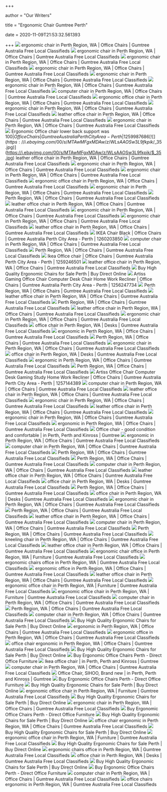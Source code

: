 +++
        
author = "Our Writers"
        
title = "Ergonomic Chair Gumtree Perth"
        
date = 2020-11-09T21:53:32.561393
        
+++
[ ![](https://i.ebayimg.com/00/s/MzIwWDI0MA==/z/MFoAAOSw3ZRfdIVL/$_35.jpg)](https://i.ebayimg.com/00/s/MzIwWDI0MA==/z/MFoAAOSw3ZRfdIVL/$_35.jpg) ergonomic chair in Perth Region, WA | Office Chairs | Gumtree Australia  Free Local Classifieds
[ ![](https://i.ebayimg.com/00/s/MTYwMFgxMjAw/z/tnsAAOSw7NlfcLPU/$_35.jpg)](https://i.ebayimg.com/00/s/MTYwMFgxMjAw/z/tnsAAOSw7NlfcLPU/$_35.jpg) ergonomic chair in Perth Region, WA | Office Chairs | Gumtree Australia  Free Local Classifieds
[ ![](https://i.ebayimg.com/00/s/MTYwMFgxMjAw/z/Dr0AAOSw5XVflTYn/$_35.jpg)](https://i.ebayimg.com/00/s/MTYwMFgxMjAw/z/Dr0AAOSw5XVflTYn/$_35.jpg) ergonomic chair in Perth Region, WA | Office Chairs | Gumtree Australia  Free Local Classifieds
[ ![](https://i.ebayimg.com/images/g/WJ4AAOSwXwJfgmcy/s-l400.webp)](https://i.ebayimg.com/images/g/WJ4AAOSwXwJfgmcy/s-l400.webp) ergonomic chair in Perth Region, WA | Office Chairs | Gumtree Australia  Free Local Classifieds
[ ![](https://i.ebayimg.com/00/s/MTYwMFgxNjAw/z/E8EAAOSwQrpfk6K6/$_35.jpg)](https://i.ebayimg.com/00/s/MTYwMFgxNjAw/z/E8EAAOSwQrpfk6K6/$_35.jpg) ergonomic chair in Perth Region, WA | Office Chairs | Gumtree Australia  Free Local Classifieds
[ ![](https://i.ebayimg.com/images/g/nRIAAOSwWeZfZbSG/s-l400.webp)](https://i.ebayimg.com/images/g/nRIAAOSwWeZfZbSG/s-l400.webp) ergonomic chair in Perth Region, WA | Office Chairs | Gumtree Australia  Free Local Classifieds
[ ![](https://i.ebayimg.com/00/s/MTAwMFgxMDAw/z/PZsAAOSwq39fjm7k/$_35.jpg)](https://i.ebayimg.com/00/s/MTAwMFgxMDAw/z/PZsAAOSwq39fjm7k/$_35.jpg) computer chair in Perth Region, WA | Office Chairs | Gumtree Australia Free  Local Classifieds
[ ![](https://i.ebayimg.com/00/s/MTYwMFgxMjAw/z/3FIAAOSwSiFfTQcf/$_35.jpg)](https://i.ebayimg.com/00/s/MTYwMFgxMjAw/z/3FIAAOSwSiFfTQcf/$_35.jpg) ergonomic office chair in Perth Region, WA | Office Chairs | Gumtree  Australia Free Local Classifieds
[ ![](https://i.ebayimg.com/images/g/NNUAAOSwNM1fnhpX/s-l400.webp)](https://i.ebayimg.com/images/g/NNUAAOSwNM1fnhpX/s-l400.webp) ergonomic chair in Perth Region, WA | Office Chairs | Gumtree Australia  Free Local Classifieds
[ ![](https://i.ebayimg.com/00/s/MTAwMFgxMDAw/z/K28AAOSwsGlfj~Xo/$_35.jpg)](https://i.ebayimg.com/00/s/MTAwMFgxMDAw/z/K28AAOSwsGlfj~Xo/$_35.jpg) leather office chair in Perth Region, WA | Office Chairs | Gumtree  Australia Free Local Classifieds
[ ![](https://i.ebayimg.com/00/s/MTYwMFgxMjAw/z/kB4AAOSwUyZfg82F/$_35.jpg)](https://i.ebayimg.com/00/s/MTYwMFgxMjAw/z/kB4AAOSwUyZfg82F/$_35.jpg) ergonomic chair in Perth Region, WA | Office Chairs | Gumtree Australia  Free Local Classifieds
[ ![](https://i.ebayimg.com/images/g/mlcAAOSwF2tflrlS/s-l400.webp)](https://i.ebayimg.com/images/g/mlcAAOSwF2tflrlS/s-l400.webp) Ergonomic Office chair lower back support was $100 | Office Chairs | Gumtree  Australia Perth City Area - Perth | 1259987686
[ ![](https://i.ebayimg.com/00/s/MTAwMFgxMDAw/z/WLsAAOSw3L9fkpik/$_35.jpg)](https://i.ebayimg.com/00/s/MTAwMFgxMDAw/z/WLsAAOSw3L9fkpik/$_35.jpg) leather office chair in Perth Region, WA | Office Chairs | Gumtree  Australia Free Local Classifieds
[ ![](https://i.ebayimg.com/images/g/FE8AAOSw7ixfOMcq/s-l400.webp)](https://i.ebayimg.com/images/g/FE8AAOSw7ixfOMcq/s-l400.webp) ergonomic chair in Perth Region, WA | Office Chairs | Gumtree Australia  Free Local Classifieds
[ ![](https://i.ebayimg.com/images/g/YFwAAOSwTspfUjkL/s-l400.webp)](https://i.ebayimg.com/images/g/YFwAAOSwTspfUjkL/s-l400.webp) ergonomic chair in Perth Region, WA | Office Chairs | Gumtree Australia  Free Local Classifieds
[ ![](https://i.ebayimg.com/images/g/YbYAAOSwcJhfp53q/s-l400.webp)](https://i.ebayimg.com/images/g/YbYAAOSwcJhfp53q/s-l400.webp) ergonomic office chair in Perth Region, WA | Office Chairs | Gumtree  Australia Free Local Classifieds
[ ![](https://i.ebayimg.com/images/g/dAIAAOSwecZfn7H6/s-l400.webp)](https://i.ebayimg.com/images/g/dAIAAOSwecZfn7H6/s-l400.webp) ergonomic chair in Perth Region, WA | Office Chairs | Gumtree Australia  Free Local Classifieds
[ ![](https://i.ebayimg.com/images/g/r4YAAOSwa6Jfp-CN/s-l400.webp)](https://i.ebayimg.com/images/g/r4YAAOSwa6Jfp-CN/s-l400.webp) Perth Region, WA | Office Chairs | Gumtree Australia Free Local Classifieds
[ ![](https://i.ebayimg.com/images/g/GewAAOSwL5xfo2iS/s-l400.webp)](https://i.ebayimg.com/images/g/GewAAOSwL5xfo2iS/s-l400.webp) leather office chair in Perth Region, WA | Office Chairs | Gumtree  Australia Free Local Classifieds
[ ![](https://i.ebayimg.com/images/g/SeQAAOSwlXJfmQTp/s-l400.webp)](https://i.ebayimg.com/images/g/SeQAAOSwlXJfmQTp/s-l400.webp) ergonomic chair in Perth Region, WA | Office Chairs | Gumtree Australia  Free Local Classifieds
[ ![](https://i.ebayimg.com/00/s/Mjk0WDM5NA==/z/S5cAAOSwh1tfkl67/$_35.jpg)](https://i.ebayimg.com/00/s/Mjk0WDM5NA==/z/S5cAAOSwh1tfkl67/$_35.jpg) ergonomic chair in Perth Region, WA | Office Chairs | Gumtree Australia  Free Local Classifieds
[ ![](https://i.ebayimg.com/images/g/QPkAAOSwC~VfoP-n/s-l400.webp)](https://i.ebayimg.com/images/g/QPkAAOSwC~VfoP-n/s-l400.webp) leather office chair in Perth Region, WA | Office Chairs | Gumtree  Australia Free Local Classifieds
[ ![](https://i.ebayimg.com/images/g/s8IAAOSw629fmxXK/s-l400.webp)](https://i.ebayimg.com/images/g/s8IAAOSw629fmxXK/s-l400.webp) IKEA Chair Black | Office Chairs | Gumtree Australia Perth City Area - Perth  | 1260203850
[ ![](https://i.ebayimg.com/00/s/MTAwMFgxMDAw/z/iWIAAOSw-ktfn5S3/$_35.jpg)](https://i.ebayimg.com/00/s/MTAwMFgxMDAw/z/iWIAAOSw-ktfn5S3/$_35.jpg) computer chair in Perth Region, WA | Office Chairs | Gumtree Australia Free  Local Classifieds
[ ![](https://i.ebayimg.com/images/g/gm0AAOSwdmJfqAXs/s-l400.webp)](https://i.ebayimg.com/images/g/gm0AAOSwdmJfqAXs/s-l400.webp) Perth Region, WA | Office Chairs | Gumtree Australia Free Local Classifieds
[ ![](https://i.ebayimg.com/images/g/ZlIAAOSw6rxfijZ9/s-l800.webp)](https://i.ebayimg.com/images/g/ZlIAAOSw6rxfijZ9/s-l800.webp) Ikea Office chair | Office Chairs | Gumtree Australia Perth City Area -  Perth | 1259246501
[ ![](https://i.ebayimg.com/00/s/MTAwMFgxMDAw/z/U-cAAOSwhstfjrDB/$_35.jpg)](https://i.ebayimg.com/00/s/MTAwMFgxMDAw/z/U-cAAOSwhstfjrDB/$_35.jpg) leather office chair in Perth Region, WA | Office Chairs | Gumtree  Australia Free Local Classifieds
[ ![](https://buydirectonline.com.au/image/cache/catalog/1Supplier/OFD-W/19801/P350-450x450.png)](https://buydirectonline.com.au/image/cache/catalog/1Supplier/OFD-W/19801/P350-450x450.png) Buy High Quality Ergonomic Chairs for Sale Perth | Buy Direct Online
[ ![](https://i.ebayimg.com/images/g/opIAAOSwXYJfU3FI/s-l800.webp)](https://i.ebayimg.com/images/g/opIAAOSwXYJfU3FI/s-l800.webp) Artiss Gaming Office Chair Computer Desk Chair Home Work Recliner | Office  Chairs | Gumtree Australia Perth City Area - Perth | 1256247734
[ ![](https://i.ebayimg.com/images/g/1zcAAOSwOopfp8Ez/s-l400.webp)](https://i.ebayimg.com/images/g/1zcAAOSwOopfp8Ez/s-l400.webp) Perth Region, WA | Office Chairs | Gumtree Australia Free Local Classifieds
[ ![](https://i.ebayimg.com/images/g/KsQAAOSwIUBfonhs/s-l400.webp)](https://i.ebayimg.com/images/g/KsQAAOSwIUBfonhs/s-l400.webp) leather office chair in Perth Region, WA | Office Chairs | Gumtree  Australia Free Local Classifieds
[ ![](https://i.ebayimg.com/images/g/QucAAOSwQ5tfp~xc/s-l400.webp)](https://i.ebayimg.com/images/g/QucAAOSwQ5tfp~xc/s-l400.webp) Perth Region, WA | Office Chairs | Gumtree Australia Free Local Classifieds
[ ![](https://i.ebayimg.com/00/s/MTAwMFgxMDAw/z/GtUAAOSwHbpfmlD8/$_35.jpg)](https://i.ebayimg.com/00/s/MTAwMFgxMDAw/z/GtUAAOSwHbpfmlD8/$_35.jpg) leather office chair in Perth Region, WA | Office Chairs | Gumtree  Australia Free Local Classifieds
[ ![](https://i.ebayimg.com/images/g/sKUAAOSwS15fmiGh/s-l400.webp)](https://i.ebayimg.com/images/g/sKUAAOSwS15fmiGh/s-l400.webp) ergonomic chair in Perth Region, WA | Office Chairs | Gumtree Australia  Free Local Classifieds
[ ![](https://i.ebayimg.com/00/s/MTYwMFgxMjAw/z/AB0AAOSwyN5fh6gI/$_35.jpg)](https://i.ebayimg.com/00/s/MTYwMFgxMjAw/z/AB0AAOSwyN5fh6gI/$_35.jpg) office chair in Perth Region, WA | Desks | Gumtree Australia Free Local  Classifieds
[ ![](https://i.ebayimg.com/00/s/MTYwMFgxMjAw/z/o3gAAOSwEONfKlEq/$_35.jpg)](https://i.ebayimg.com/00/s/MTYwMFgxMjAw/z/o3gAAOSwEONfKlEq/$_35.jpg) ergonomic in Perth Region, WA | Office Chairs | Gumtree Australia Free  Local Classifieds
[ ![](https://i.ebayimg.com/images/g/45IAAOSw2PVfp-Wx/s-l400.webp)](https://i.ebayimg.com/images/g/45IAAOSw2PVfp-Wx/s-l400.webp) Perth Region, WA | Office Chairs | Gumtree Australia Free Local Classifieds
[ ![](https://i.ebayimg.com/images/g/HgwAAOSw3tNfj82x/s-l400.webp)](https://i.ebayimg.com/images/g/HgwAAOSw3tNfj82x/s-l400.webp) ergonomic chair in Perth Region, WA | Office Chairs | Gumtree Australia  Free Local Classifieds
[ ![](https://i.ebayimg.com/images/g/KOQAAOSwtMVfn3aC/s-l400.webp)](https://i.ebayimg.com/images/g/KOQAAOSwtMVfn3aC/s-l400.webp) office chair in Perth Region, WA | Desks | Gumtree Australia Free Local  Classifieds
[ ![](https://i.ebayimg.com/00/s/OTc3WDczOA==/z/LrkAAOSwBNZfN2fA/$_35.jpg)](https://i.ebayimg.com/00/s/OTc3WDczOA==/z/LrkAAOSwBNZfN2fA/$_35.jpg) ergonomic in Perth Region, WA | Office Chairs | Gumtree Australia Free  Local Classifieds
[ ![](https://i.ebayimg.com/images/g/4zIAAOSwaQdfp7op/s-l400.webp)](https://i.ebayimg.com/images/g/4zIAAOSwaQdfp7op/s-l400.webp) Perth Region, WA | Office Chairs | Gumtree Australia Free Local Classifieds
[ ![](https://i.ebayimg.com/images/g/Cs4AAOSwJJRfZHCF/s-l400.webp)](https://i.ebayimg.com/images/g/Cs4AAOSwJJRfZHCF/s-l400.webp) Artiss Office Chair Computer Desk Gaming Study Home Work Recliner | Office  Chairs | Gumtree Australia Perth City Area - Perth | 1257144389
[ ![](https://i.ebayimg.com/00/s/MTAwMFgxMDAw/z/0EgAAOSw22FfmlJJ/$_35.jpg)](https://i.ebayimg.com/00/s/MTAwMFgxMDAw/z/0EgAAOSw22FfmlJJ/$_35.jpg) computer chair in Perth Region, WA | Office Chairs | Gumtree Australia Free  Local Classifieds
[ ![](https://i.ebayimg.com/00/s/MTYwMFgxMjAw/z/4s8AAOSw6AhfjoTQ/$_35.jpg)](https://i.ebayimg.com/00/s/MTYwMFgxMjAw/z/4s8AAOSw6AhfjoTQ/$_35.jpg) leather office chair in Perth Region, WA | Office Chairs | Gumtree  Australia Free Local Classifieds
[ ![](https://i.ebayimg.com/00/s/MTIwMFgxNjAw/z/0PoAAOSwIKlfUFIW/$_35.jpg)](https://i.ebayimg.com/00/s/MTIwMFgxNjAw/z/0PoAAOSwIKlfUFIW/$_35.jpg) ergonomic chair in Perth Region, WA | Office Chairs | Gumtree Australia  Free Local Classifieds
[ ![](https://i.ebayimg.com/00/s/MTYwMFg3NTc=/z/Y8YAAOSw69FfmXMd/$_35.jpg)](https://i.ebayimg.com/00/s/MTYwMFg3NTc=/z/Y8YAAOSw69FfmXMd/$_35.jpg) leather office chair in Perth Region, WA | Office Chairs | Gumtree  Australia Free Local Classifieds
[ ![](https://i.ebayimg.com/images/g/8JcAAOSwAHlfQb5h/s-l400.webp)](https://i.ebayimg.com/images/g/8JcAAOSwAHlfQb5h/s-l400.webp) ergonomic chair in Perth Region, WA | Office Chairs | Gumtree Australia  Free Local Classifieds
[ ![](https://i.ebayimg.com/00/s/MTYwMFgxMjAw/z/StMAAOSwFzRfMiEX/$_35.jpg)](https://i.ebayimg.com/00/s/MTYwMFgxMjAw/z/StMAAOSwFzRfMiEX/$_35.jpg) ergonomic in Perth Region, WA | Office Chairs | Gumtree Australia Free  Local Classifieds
[ ![](https://i.ebayimg.com/00/s/MTAyNFg3NzA=/z/o7QAAOSwhYhe2-Av/$_86.JPG)](https://i.ebayimg.com/00/s/MTAyNFg3NzA=/z/o7QAAOSwhYhe2-Av/$_86.JPG) Office chair - good condition and comfortable | in Perth, Perth and Kinross  | Gumtree
[ ![](https://i.ebayimg.com/00/s/MTYwMFgxMjAw/z/rlgAAOSwqVJfPKRZ/$_35.jpg)](https://i.ebayimg.com/00/s/MTYwMFgxMjAw/z/rlgAAOSwqVJfPKRZ/$_35.jpg) ergonomic in Perth Region, WA | Office Chairs | Gumtree Australia Free  Local Classifieds
[ ![](https://i.ebayimg.com/images/g/rXoAAOSwAp1fnOtJ/s-l400.webp)](https://i.ebayimg.com/images/g/rXoAAOSwAp1fnOtJ/s-l400.webp) computer chair in Perth Region, WA | Office Chairs | Gumtree Australia Free  Local Classifieds
[ ![](https://i.ebayimg.com/images/g/44cAAOSwEUBfp3AI/s-l400.webp)](https://i.ebayimg.com/images/g/44cAAOSwEUBfp3AI/s-l400.webp) Perth Region, WA | Office Chairs | Gumtree Australia Free Local Classifieds
[ ![](https://i.ebayimg.com/images/g/ZogAAOSwrDxfqAHP/s-l400.webp)](https://i.ebayimg.com/images/g/ZogAAOSwrDxfqAHP/s-l400.webp) Perth Region, WA | Office Chairs | Gumtree Australia Free Local Classifieds
[ ![](https://i.ebayimg.com/00/s/MTYwMFgxMjAw/z/70UAAOSwfPBfgSzy/$_35.jpg)](https://i.ebayimg.com/00/s/MTYwMFgxMjAw/z/70UAAOSwfPBfgSzy/$_35.jpg) computer chair in Perth Region, WA | Office Chairs | Gumtree Australia Free  Local Classifieds
[ ![](https://i.ebayimg.com/00/s/OTE0WDEyODA=/z/cPwAAOSwnOxfOGpb/$_35.jpg)](https://i.ebayimg.com/00/s/OTE0WDEyODA=/z/cPwAAOSwnOxfOGpb/$_35.jpg) leather office chair in Perth Region, WA | Office Chairs | Gumtree  Australia Free Local Classifieds
[ ![](https://i.ebayimg.com/00/s/MTIwMFgxNjAw/z/6ZIAAOSwaspfksoh/$_35.jpg)](https://i.ebayimg.com/00/s/MTIwMFgxNjAw/z/6ZIAAOSwaspfksoh/$_35.jpg) office chair in Perth Region, WA | Desks | Gumtree Australia Free Local  Classifieds
[ ![](https://i.ebayimg.com/images/g/DUEAAOSwCQ1fp5O7/s-l400.webp)](https://i.ebayimg.com/images/g/DUEAAOSwCQ1fp5O7/s-l400.webp) Perth Region, WA | Office Chairs | Gumtree Australia Free Local Classifieds
[ ![](https://i.ebayimg.com/00/s/MTIwMFgxNjAw/z/0NYAAOSwoShfmMhz/$_35.jpg)](https://i.ebayimg.com/00/s/MTIwMFgxNjAw/z/0NYAAOSwoShfmMhz/$_35.jpg) office chair in Perth Region, WA | Desks | Gumtree Australia Free Local  Classifieds
[ ![](https://i.ebayimg.com/images/g/odQAAOSwQpJfB~rF/s-l400.webp)](https://i.ebayimg.com/images/g/odQAAOSwQpJfB~rF/s-l400.webp) ergonomic chair in Perth Region, WA | Office Chairs | Gumtree Australia  Free Local Classifieds
[ ![](https://i.ebayimg.com/images/g/Qo0AAOSwrXhfp1rg/s-l400.webp)](https://i.ebayimg.com/images/g/Qo0AAOSwrXhfp1rg/s-l400.webp) Perth Region, WA | Office Chairs | Gumtree Australia Free Local Classifieds
[ ![](https://i.ebayimg.com/images/g/f5sAAOSw5c5fnLq1/s-l400.webp)](https://i.ebayimg.com/images/g/f5sAAOSw5c5fnLq1/s-l400.webp) leather office chair in Perth Region, WA | Office Chairs | Gumtree  Australia Free Local Classifieds
[ ![](https://i.ebayimg.com/00/s/MTAwMFgxMDAw/z/oV4AAOSwtfNfjnkZ/$_35.jpg)](https://i.ebayimg.com/00/s/MTAwMFgxMDAw/z/oV4AAOSwtfNfjnkZ/$_35.jpg) computer chair in Perth Region, WA | Office Chairs | Gumtree Australia Free  Local Classifieds
[ ![](https://i.ebayimg.com/images/g/xewAAOSwCStfp8LH/s-l400.webp)](https://i.ebayimg.com/images/g/xewAAOSwCStfp8LH/s-l400.webp) Perth Region, WA | Office Chairs | Gumtree Australia Free Local Classifieds
[ ![](https://i.ebayimg.com/images/g/p3wAAOSwcn9fDBUY/s-l400.jpg)](https://i.ebayimg.com/images/g/p3wAAOSwcn9fDBUY/s-l400.jpg) kneeling chair in Perth Region, WA | Office Chairs | Gumtree Australia Free  Local Classifieds
[ ![](https://i.ebayimg.com/00/s/MTAwMFgxMDAw/z/wwQAAOSwk-pfmQWp/$_35.jpg)](https://i.ebayimg.com/00/s/MTAwMFgxMDAw/z/wwQAAOSwk-pfmQWp/$_35.jpg) leather office chair in Perth Region, WA | Office Chairs | Gumtree  Australia Free Local Classifieds
[ ![](https://i.ebayimg.com/00/s/MTYwMFgxMjAw/z/ZIUAAOSw1~BeYzxB/$_35.jpg)](https://i.ebayimg.com/00/s/MTYwMFgxMjAw/z/ZIUAAOSw1~BeYzxB/$_35.jpg) ergonomic chair office in Perth Region, WA | Furniture | Gumtree Australia  Free Local Classifieds
[ ![](https://i.ebayimg.com/00/s/MTYwMFgxMjAw/z/zRcAAOSwwEpew17n/$_35.jpg)](https://i.ebayimg.com/00/s/MTYwMFgxMjAw/z/zRcAAOSwwEpew17n/$_35.jpg) ergonomic chairs office in Perth Region, WA | Gumtree Australia Free Local  Classifieds
[ ![](https://i.ebayimg.com/00/s/MTYwMFgxNDYz/z/6b0AAOSw6vtfLnS7/$_35.jpg)](https://i.ebayimg.com/00/s/MTYwMFgxNDYz/z/6b0AAOSw6vtfLnS7/$_35.jpg) ergonomic office in Perth Region, WA | Office Chairs | Gumtree Australia  Free Local Classifieds
[ ![](https://i.ebayimg.com/00/s/NjQwWDQ4MA==/z/70oAAOSwXyxfhq-A/$_35.jpg)](https://i.ebayimg.com/00/s/NjQwWDQ4MA==/z/70oAAOSwXyxfhq-A/$_35.jpg) leather office chair in Perth Region, WA | Office Chairs | Gumtree  Australia Free Local Classifieds
[ ![](https://i.ebayimg.com/00/s/MTYwMFgxMjAw/z/lY8AAOSwU59fJUJi/$_35.jpg)](https://i.ebayimg.com/00/s/MTYwMFgxMjAw/z/lY8AAOSwU59fJUJi/$_35.jpg) ergonomic office chair in Perth Region, WA | Furniture | Gumtree Australia  Free Local Classifieds
[ ![](https://i.ebayimg.com/00/s/MTYwMFgxMjAw/z/2UYAAOSwNalfH5ya/$_35.jpg)](https://i.ebayimg.com/00/s/MTYwMFgxMjAw/z/2UYAAOSwNalfH5ya/$_35.jpg) ergonomic office chair in Perth Region, WA | Furniture | Gumtree Australia  Free Local Classifieds
[ ![](https://i.ebayimg.com/images/g/3FcAAOSw69tfh5aI/s-l400.webp)](https://i.ebayimg.com/images/g/3FcAAOSw69tfh5aI/s-l400.webp) computer chair in Perth Region, WA | Office Chairs | Gumtree Australia Free  Local Classifieds
[ ![](https://i.ebayimg.com/images/g/8zwAAOSwv7Zfp-8F/s-l400.webp)](https://i.ebayimg.com/images/g/8zwAAOSwv7Zfp-8F/s-l400.webp) Perth Region, WA | Office Chairs | Gumtree Australia Free Local Classifieds
[ ![](https://i.ebayimg.com/00/s/ODE0WDcxMA==/z/vMEAAOSwcNJfhVpX/$_35.jpg)](https://i.ebayimg.com/00/s/ODE0WDcxMA==/z/vMEAAOSwcNJfhVpX/$_35.jpg) computer chair in Perth Region, WA | Office Chairs | Gumtree Australia Free  Local Classifieds
[ ![](https://buydirectonline.com.au/image/cache/catalog/1Supplier/OFD-W/592/tr600-black-450x450.png)](https://buydirectonline.com.au/image/cache/catalog/1Supplier/OFD-W/592/tr600-black-450x450.png) Buy High Quality Ergonomic Chairs for Sale Perth | Buy Direct Online
[ ![](https://i.ebayimg.com/00/s/MTIwMFgxNjAw/z/HzsAAOSwrdVfONE7/$_35.jpg)](https://i.ebayimg.com/00/s/MTIwMFgxNjAw/z/HzsAAOSwrdVfONE7/$_35.jpg) ergonomic in Perth Region, WA | Office Chairs | Gumtree Australia Free  Local Classifieds
[ ![](https://i.ebayimg.com/00/s/MTYwMFgxMjAw/z/prsAAOSwksRfQkG~/$_35.jpg)](https://i.ebayimg.com/00/s/MTYwMFgxMjAw/z/prsAAOSwksRfQkG~/$_35.jpg) ergonomic office in Perth Region, WA | Office Chairs | Gumtree Australia  Free Local Classifieds
[ ![](https://i.ebayimg.com/00/s/MTIwMFgxNjAw/z/d4kAAOSwMZpfQMWr/$_35.jpg)](https://i.ebayimg.com/00/s/MTIwMFgxNjAw/z/d4kAAOSwMZpfQMWr/$_35.jpg) office chair ergonomic in Perth Region, WA | Office Chairs | Gumtree  Australia Free Local Classifieds
[ ![](https://buydirectonline.com.au/image/cache/catalog/1Supplier/OFD-W/1301/hino-450x450.png)](https://buydirectonline.com.au/image/cache/catalog/1Supplier/OFD-W/1301/hino-450x450.png) Buy High Quality Ergonomic Chairs for Sale Perth | Buy Direct Online
[ ![](https://directoffice.com.au/wp-content/uploads/2016/12/VE-T2011F-300x300.png)](https://directoffice.com.au/wp-content/uploads/2016/12/VE-T2011F-300x300.png) Buy Ergonomic Office Chairs Perth - Direct Office Furniture
[ ![](https://i.ebayimg.com/00/s/MTAyNFg3Njg=/z/2YgAAOSwH0dfDbAx/$_86.JPG)](https://i.ebayimg.com/00/s/MTAyNFg3Njg=/z/2YgAAOSwH0dfDbAx/$_86.JPG) Ikea office chair | in Perth, Perth and Kinross | Gumtree
[ ![](https://i.ebayimg.com/images/g/S9YAAOSwJ7Bfmj3C/s-l400.webp)](https://i.ebayimg.com/images/g/S9YAAOSwJ7Bfmj3C/s-l400.webp) computer chair in Perth Region, WA | Office Chairs | Gumtree Australia Free  Local Classifieds
[ ![](https://i.ebayimg.com/00/s/MTAyNFg2ODk=/z/01cAAOSwa8JfoAwz/$_86.JPG)](https://i.ebayimg.com/00/s/MTAyNFg2ODk=/z/01cAAOSwa8JfoAwz/$_86.JPG) Office Chair, SIHOO, Brand new | in Perth, Perth and Kinross | Gumtree
[ ![](https://directoffice.com.au/wp-content/uploads/2017/11/KAL-2-687x1000-2-300x300.png)](https://directoffice.com.au/wp-content/uploads/2017/11/KAL-2-687x1000-2-300x300.png) Buy Ergonomic Office Chairs Perth - Direct Office Furniture
[ ![](https://buydirectonline.com.au/image/cache/catalog/1Supplier/OFD-W/15392/IMG_1517-450x450.jpg)](https://buydirectonline.com.au/image/cache/catalog/1Supplier/OFD-W/15392/IMG_1517-450x450.jpg) Buy High Quality Ergonomic Chairs for Sale Perth | Buy Direct Online
[ ![](https://i.ebayimg.com/00/s/NzYyWDc3OQ==/z/R6UAAOSweJ1fFRkp/$_35.jpg)](https://i.ebayimg.com/00/s/NzYyWDc3OQ==/z/R6UAAOSweJ1fFRkp/$_35.jpg) ergonomic office chair in Perth Region, WA | Furniture | Gumtree Australia  Free Local Classifieds
[ ![](https://buydirectonline.com.au/image/cache/catalog/1Supplier/OFD-W/19235/TR600C-MB-500x500h-resized-450x450.jpg)](https://buydirectonline.com.au/image/cache/catalog/1Supplier/OFD-W/19235/TR600C-MB-500x500h-resized-450x450.jpg) Buy High Quality Ergonomic Chairs for Sale Perth | Buy Direct Online
[ ![](https://i.ebayimg.com/images/g/fBsAAOSwiVRfn6-4/s-l400.webp)](https://i.ebayimg.com/images/g/fBsAAOSwiVRfn6-4/s-l400.webp) ergonomic chair in Perth Region, WA | Office Chairs | Gumtree Australia  Free Local Classifieds
[ ![](https://directoffice.com.au/wp-content/uploads/2016/12/Advanta-RIALTO-Hi-Task-With-EURO-Adj-Arms-and-Black-Base-1-300x300.png)](https://directoffice.com.au/wp-content/uploads/2016/12/Advanta-RIALTO-Hi-Task-With-EURO-Adj-Arms-and-Black-Base-1-300x300.png) Buy Ergonomic Office Chairs Perth - Direct Office Furniture
[ ![](https://buydirectonline.com.au/image/cache/catalog/1Supplier/OFD-W/13604/ERGO-1-Main-Img-450x450.jpg)](https://buydirectonline.com.au/image/cache/catalog/1Supplier/OFD-W/13604/ERGO-1-Main-Img-450x450.jpg) Buy High Quality Ergonomic Chairs for Sale Perth | Buy Direct Online
[ ![](https://i.ebayimg.com/00/s/MTYwMFgxMjAw/z/3tgAAOSwhj9fQnwr/$_35.jpg)](https://i.ebayimg.com/00/s/MTYwMFgxMjAw/z/3tgAAOSwhj9fQnwr/$_35.jpg) office chair ergonomic in Perth Region, WA | Office Chairs | Gumtree  Australia Free Local Classifieds
[ ![](https://buydirectonline.com.au/image/cache/catalog/1Supplier/OFD-W/1048/image-1-resized-450x450.jpg)](https://buydirectonline.com.au/image/cache/catalog/1Supplier/OFD-W/1048/image-1-resized-450x450.jpg) Buy High Quality Ergonomic Chairs for Sale Perth | Buy Direct Online
[ ![](https://i.ebayimg.com/00/s/MTYwMFgxMjAw/z/xzkAAOSwtsBfJSv7/$_35.jpg)](https://i.ebayimg.com/00/s/MTYwMFgxMjAw/z/xzkAAOSwtsBfJSv7/$_35.jpg) ergonomic office chair in Perth Region, WA | Furniture | Gumtree Australia  Free Local Classifieds
[ ![](https://buydirectonline.com.au/image/cache/catalog/1Supplier/OFD-063/17716/3b7f3f_7fa6c31e5ee846f29f003acee5fdd335_mv2_d_2000_2000_s_2-450x450.png)](https://buydirectonline.com.au/image/cache/catalog/1Supplier/OFD-063/17716/3b7f3f_7fa6c31e5ee846f29f003acee5fdd335_mv2_d_2000_2000_s_2-450x450.png) Buy High Quality Ergonomic Chairs for Sale Perth | Buy Direct Online
[ ![](https://i.ebayimg.com/00/s/OTQ1WDcwOQ==/z/e~8AAOSww2heyb-d/$_35.jpg)](https://i.ebayimg.com/00/s/OTQ1WDcwOQ==/z/e~8AAOSww2heyb-d/$_35.jpg) ergonomic chairs office in Perth Region, WA | Gumtree Australia Free Local  Classifieds
[ ![](https://i.ebayimg.com/images/g/Dk4AAOSwEkxfiiis/s-l400.webp)](https://i.ebayimg.com/images/g/Dk4AAOSwEkxfiiis/s-l400.webp) office chair in Perth Region, WA | Desks | Gumtree Australia Free Local  Classifieds
[ ![](https://buydirectonline.com.au/image/cache/catalog/qubic/edge%20task%20chair/8fbfad_f2236ae14007403ea81330119ad4e0c4_mv2-resized-450x450.jpg)](https://buydirectonline.com.au/image/cache/catalog/qubic/edge%20task%20chair/8fbfad_f2236ae14007403ea81330119ad4e0c4_mv2-resized-450x450.jpg) Buy High Quality Ergonomic Chairs for Sale Perth | Buy Direct Online
[ ![](https://directoffice.com.au/wp-content/uploads/2017/06/Untitled-design-17-2-300x300.png)](https://directoffice.com.au/wp-content/uploads/2017/06/Untitled-design-17-2-300x300.png) Buy Ergonomic Office Chairs Perth - Direct Office Furniture
[ ![](https://i.ebayimg.com/images/g/dOAAAOSwTcdfnLLH/s-l400.webp)](https://i.ebayimg.com/images/g/dOAAAOSwTcdfnLLH/s-l400.webp) computer chair in Perth Region, WA | Office Chairs | Gumtree Australia Free  Local Classifieds
[ ![](https://i.ebayimg.com/00/s/MTYwMFgxNDI2/z/t9sAAOSwYWReI-qR/$_35.jpg)](https://i.ebayimg.com/00/s/MTYwMFgxNDI2/z/t9sAAOSwYWReI-qR/$_35.jpg) office chairs ergonomic in Perth Region, WA | Gumtree Australia Free Local  Classifieds
